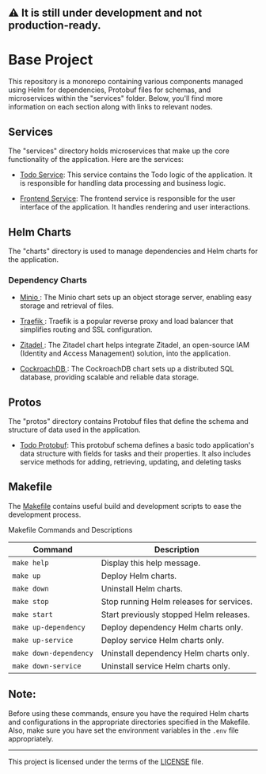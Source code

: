 :warning: It is still under development and not production-ready.
---

Base Project
==============

This repository is a monorepo containing various components managed using Helm for dependencies, Protobuf files for schemas, and microservices within the "services" folder. Below, you'll find more information on each section along with links to relevant nodes.

Services
--------

The "services" directory holds microservices that make up the core functionality of the application. Here are the services:

-   [Todo Service](/services/todo): This service contains the Todo logic of the application. It is responsible for handling data processing and business logic.

-   [Frontend Service](/services/frontend): The frontend service is responsible for the user interface of the application. It handles rendering and user interactions.

Helm Charts
-----------

The "charts" directory is used to manage dependencies and Helm charts for the application.

### Dependency Charts

-   [Minio ](/charts/dependency/minio): The Minio chart sets up an object storage server, enabling easy storage and retrieval of files.

-   [Traefik ](/charts/dependency/traefik): Traefik is a popular reverse proxy and load balancer that simplifies routing and SSL configuration.

-   [Zitadel ](/charts/dependency/zitadel): The Zitadel chart helps integrate Zitadel, an open-source IAM (Identity and Access Management) solution, into the application.
  
-   [CockroachDB ](https://chat.openai.com/charts/dependency/cockroachdb): The CockroachDB chart sets up a distributed SQL database, providing scalable and reliable data storage.

Protos
------

The "protos" directory contains Protobuf files that define the schema and structure of data used in the application.

-   [Todo Protobuf](/protos/base/todo.proto): This protobuf schema defines a basic todo application's data structure with fields for tasks and their properties. It also includes service methods for adding, retrieving, updating, and deleting tasks


Makefile
--------

The [Makefile](/Makefile) contains useful build and development scripts to ease the development process.


Makefile Commands and Descriptions

| Command              | Description                                 |
|----------------------|---------------------------------------------|
| `make help`          | Display this help message.                 |
| `make up`            | Deploy Helm charts.                         |
| `make down`          | Uninstall Helm charts.                      |
| `make stop`          | Stop running Helm releases for services.    |
| `make start`         | Start previously stopped Helm releases.    |
| `make up-dependency` | Deploy dependency Helm charts only.         |
| `make up-service`    | Deploy service Helm charts only.            |
| `make down-dependency`| Uninstall dependency Helm charts only.      |
| `make down-service`  | Uninstall service Helm charts only.         |

## Note:

Before using these commands, ensure you have the required Helm charts and configurations in the appropriate directories specified in the Makefile. Also, make sure you have set the environment variables in the `.env` file appropriately.

-------

This project is licensed under the terms of the [LICENSE](/LICENSE) file.